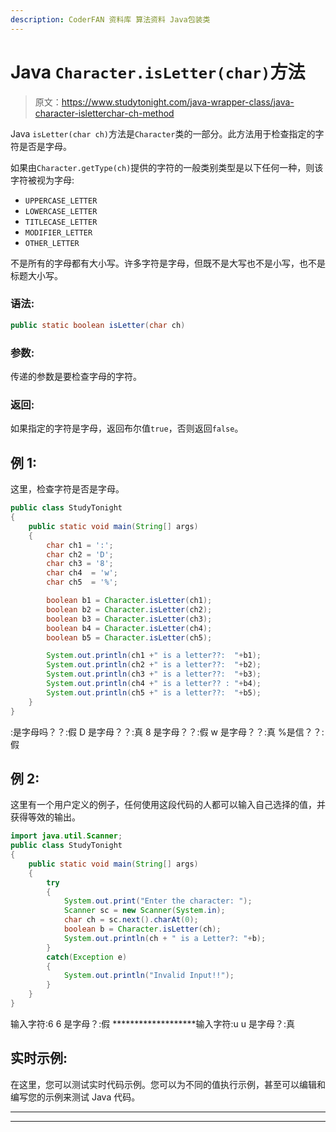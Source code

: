 ```yaml
---
description: CoderFAN 资料库 算法资料 Java包装类
---
```


# Java `Character.isLetter(char)`方法

> 原文：<https://www.studytonight.com/java-wrapper-class/java-character-isletterchar-ch-method>

Java `isLetter(char ch)`方法是`Character`类的一部分。此方法用于检查指定的字符是否是字母。

如果由`Character.getType(ch)`提供的字符的一般类别类型是以下任何一种，则该字符被视为字母:

*   `UPPERCASE_LETTER`
*   `LOWERCASE_LETTER`
*   `TITLECASE_LETTER`
*   `MODIFIER_LETTER`
*   `OTHER_LETTER`

不是所有的字母都有大小写。许多字符是字母，但既不是大写也不是小写，也不是标题大小写。

### 语法:

```java
public static boolean isLetter(char ch)
```

### 参数:

传递的参数是要检查字母的字符。

### 返回:

如果指定的字符是字母，返回布尔值`true`，否则返回`false`。

## 例 1:

这里，检查字符是否是字母。

```java
public class StudyTonight
{ 
	public static void main(String[] args)
	{  
		char ch1 = ':';  
		char ch2 = 'D';  
		char ch3 = '8';  
		char ch4  = 'w';   
		char ch5  = '%';  

		boolean b1 = Character.isLetter(ch1);  
		boolean b2 = Character.isLetter(ch2);  
		boolean b3 = Character.isLetter(ch3);  
		boolean b4 = Character.isLetter(ch4);  
		boolean b5 = Character.isLetter(ch5);  

		System.out.println(ch1 +" is a letter??:  "+b1);  
		System.out.println(ch2 +" is a letter??:  "+b2);  
		System.out.println(ch3 +" is a letter??:  "+b3);  
		System.out.println(ch4 +" is a letter?? : "+b4);  
		System.out.println(ch5 +" is a letter??:  "+b5);  
	}  
} 
```

:是字母吗？？:假
D 是字母？？:真
8 是字母？？:假
w 是字母？？:真
%是信？？:假

## 例 2:

这里有一个用户定义的例子，任何使用这段代码的人都可以输入自己选择的值，并获得等效的输出。

```java
import java.util.Scanner; 
public class StudyTonight
{  
	public static void main(String[] args)
	{  
		try
		{
			System.out.print("Enter the character: ");  
			Scanner sc = new Scanner(System.in);         
			char ch = sc.next().charAt(0);  
			boolean b = Character.isLetter(ch);
			System.out.println(ch + " is a Letter?: "+b);
		}
		catch(Exception e)
		{
			System.out.println("Invalid Input!!");
		}
	}  
}
```

输入字符:6
6 是字母？:假
*******************输入字符:u
u 是字母？:真

## 实时示例:

在这里，您可以测试实时代码示例。您可以为不同的值执行示例，甚至可以编辑和编写您的示例来测试 Java 代码。

* * *

* * *